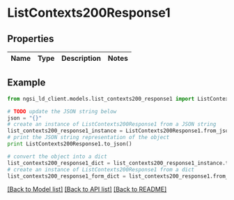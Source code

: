 # ListContexts200Response1


## Properties
Name | Type | Description | Notes
------------ | ------------- | ------------- | -------------

## Example

```python
from ngsi_ld_client.models.list_contexts200_response1 import ListContexts200Response1

# TODO update the JSON string below
json = "{}"
# create an instance of ListContexts200Response1 from a JSON string
list_contexts200_response1_instance = ListContexts200Response1.from_json(json)
# print the JSON string representation of the object
print ListContexts200Response1.to_json()

# convert the object into a dict
list_contexts200_response1_dict = list_contexts200_response1_instance.to_dict()
# create an instance of ListContexts200Response1 from a dict
list_contexts200_response1_form_dict = list_contexts200_response1.from_dict(list_contexts200_response1_dict)
```
[[Back to Model list]](../README.md#documentation-for-models) [[Back to API list]](../README.md#documentation-for-api-endpoints) [[Back to README]](../README.md)


